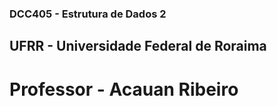 ### DCC405 - Estrutura de Dados 2
 ## UFRR - Universidade Federal de Roraima
  # Professor - Acauan Ribeiro
